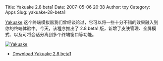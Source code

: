 Title: Yakuake 2.8 beta1
Date: 2007-05-06 20:38
Author: toy
Category: Apps
Slug: yakuake-28-beta1

[Yakuake](http://linuxtoy.org/archives/tilda-and-yakuake.html)
这个终端模拟器我们曾经谈论过，它可以将一些十分不错的效果融入到你的终端体验中。今天，该程序推出了
2.8 beta1
版，新增了皮肤管理、全屏模式、以及可将会话分离到多个终端窗口等功能。

[![Yakuake](http://i.linuxtoy.org/i/2007/05/yakuake_s.jpg)](http://i.linuxtoy.org/i/2007/05/yakuake.jpg)

- [Download Yakuake 2.8
beta1](http://www.kde-apps.org/content/show.php/Yakuake?content=29153)
